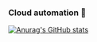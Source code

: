 ### Cloud automation 🚀

[![Anurag's GitHub stats](https://github-readme-stats.vercel.app/api?username=eggbean)](https://github.com/anuraghazra/github-readme-stats)

<!--
**eggbean/eggbean** is a ✨ _special_ ✨ repository because its `README.md` (this file) appears on your GitHub profile.

Here are some ideas to get you started:

- 🔭 I’m currently working on ...
- 🌱 I’m currently learning ...
- 👯 I’m looking to collaborate on ...
- 🤔 I’m looking for help with ...
- 💬 Ask me about ...
- 📫 How to reach me: ...
- 😄 Pronouns: ...
- ⚡ Fun fact: ...
-->
